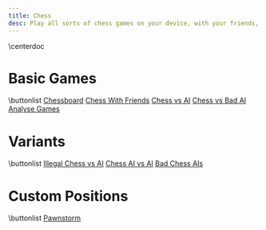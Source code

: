 ```yaml
---
title: Chess
desc: Play all sorts of chess games on your device, with your friends, against computers, or play new variants!
---
```


\centerdoc

# Basic Games

\buttonlist
[Chessboard](/chess/)
[Chess With Friends](/chess/online/)
[Chess vs AI](/chess/vsai/)
[Chess vs Bad AI](/chess/vsrandom/)
[Analyse Games](/chess/analysis/)

# Variants

\buttonlist
[Illegal Chess vs AI](/chess/illegal/)
[Chess AI vs AI](/chess/engine/)
[Bad Chess AIs](/chess/random/)

# Custom Positions

\buttonlist
[Pawnstorm](/chess/#rank-134-P;square-e1-K;rank-5-ePPeePPe;rank-7-e)
